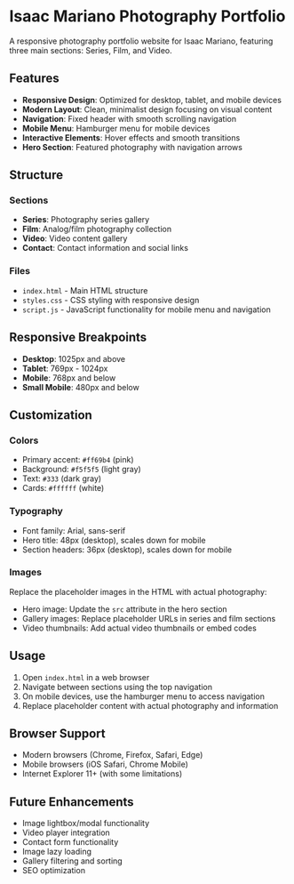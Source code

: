 # Isaac Mariano Photography Portfolio

A responsive photography portfolio website for Isaac Mariano, featuring three main sections: Series, Film, and Video.

## Features

- **Responsive Design**: Optimized for desktop, tablet, and mobile devices
- **Modern Layout**: Clean, minimalist design focusing on visual content
- **Navigation**: Fixed header with smooth scrolling navigation
- **Mobile Menu**: Hamburger menu for mobile devices
- **Interactive Elements**: Hover effects and smooth transitions
- **Hero Section**: Featured photography with navigation arrows

## Structure

### Sections
- **Series**: Photography series gallery
- **Film**: Analog/film photography collection
- **Video**: Video content gallery
- **Contact**: Contact information and social links

### Files
- `index.html` - Main HTML structure
- `styles.css` - CSS styling with responsive design
- `script.js` - JavaScript functionality for mobile menu and navigation

## Responsive Breakpoints

- **Desktop**: 1025px and above
- **Tablet**: 769px - 1024px
- **Mobile**: 768px and below
- **Small Mobile**: 480px and below

## Customization

### Colors
- Primary accent: `#ff69b4` (pink)
- Background: `#f5f5f5` (light gray)
- Text: `#333` (dark gray)
- Cards: `#ffffff` (white)

### Typography
- Font family: Arial, sans-serif
- Hero title: 48px (desktop), scales down for mobile
- Section headers: 36px (desktop), scales down for mobile

### Images
Replace the placeholder images in the HTML with actual photography:
- Hero image: Update the `src` attribute in the hero section
- Gallery images: Replace placeholder URLs in series and film sections
- Video thumbnails: Add actual video thumbnails or embed codes

## Usage

1. Open `index.html` in a web browser
2. Navigate between sections using the top navigation
3. On mobile devices, use the hamburger menu to access navigation
4. Replace placeholder content with actual photography and information

## Browser Support

- Modern browsers (Chrome, Firefox, Safari, Edge)
- Mobile browsers (iOS Safari, Chrome Mobile)
- Internet Explorer 11+ (with some limitations)

## Future Enhancements

- Image lightbox/modal functionality
- Video player integration
- Contact form functionality
- Image lazy loading
- Gallery filtering and sorting
- SEO optimization 